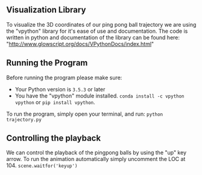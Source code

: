 ## Visualization Library
To visualize the 3D coordinates of our ping pong ball trajectory we are using the "vpython" library for it's ease of use and documentation. The code is written in python and documentation of the library can be found here: "http://www.glowscript.org/docs/VPythonDocs/index.html"

## Running the Program 
Before running the program please make sure: 

- Your Python version is `3.5.3` or later
- You have the "vpython" module installed. `conda install -c vpython vpython` or `pip install vpython`.

To run the program, simply open your terminal, and run: `python trajectory.py`

## Controlling the playback
We can control the playback of the pingpong balls by using the "up" key arrow. To run the animation automatically simply uncomment the LOC at 104. `scene.waitfor('keyup')`
